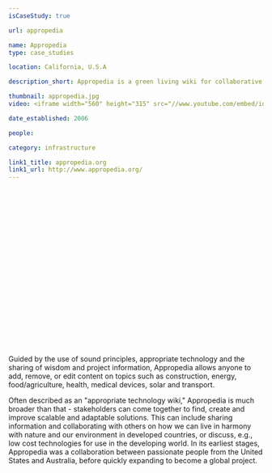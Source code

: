 ```yaml
---
isCaseStudy: true

url: appropedia

name: Appropedia 
type: case_studies

location: California, U.S.A

description_short: Appropedia is a green living wiki for collaborative solutions in sustainability, appropriate technology and poverty reduction. It is an open site for all matters of international development and aid, encouraging the sharing of information and collaboration with others in order to lighten our ecological footprint and live rich, sustainable lives.

thumbnail: appropedia.jpg
video: <iframe width="560" height="315" src="//www.youtube.com/embed/iob4x98LCl0?list=UU01xD3RFZ1J1kQ3NQw9Kg4g" frameborder="0" allowfullscreen></iframe>

date_established: 2006

people: 

category: infrastructure

link1_title: appropedia.org
link1_url: http://www.appropedia.org/
---
```


<iframe width="560" height="315" src="" frameborder="0" allowfullscreen></iframe>


Guided by the use of sound principles, appropriate technology and the sharing of wisdom and project information, Appropedia allows anyone to add, remove, or edit content on topics such as construction, energy, food/agriculture, health, medical devices, solar and transport.

Often described as an "appropriate technology wiki," Appropedia is much broader than that - stakeholders can come together to find, create and improve scalable and adaptable solutions. This can include sharing information and collaborating with others on how we can live in harmony with nature and our environment in developed countries, or discuss, e.g., low cost technologies for use in the developing world. In its earliest stages, Appropedia was a collaboration between passionate people from the United States and Australia, before quickly expanding to become a global project. 